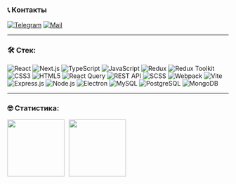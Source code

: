 ### &#128222; Контакты

[![Telegram](https://img.shields.io/badge/Telegram-orange?logo=telegram&logoColor=white)](https://t.me/timuritodev) [![Mail](https://img.shields.io/badge/Email-red?logo=gmail&logoColor=white)](mailto:prog.timurito@gmail.com)

---

### &#128736; Стек:

![React](https://img.shields.io/badge/react-%2320232a.svg?style=for-the-badge&logo=react&logoColor=%2361DAFB)
![Next.js](https://img.shields.io/badge/Next-%2300758F.svg?style=for-the-badge&logo=next&logoColor=white)
![TypeScript](https://img.shields.io/badge/typescript-%23007ACC.svg?style=for-the-badge&logo=typescript&logoColor=white)
![JavaScript](https://img.shields.io/badge/javascript-%23323330.svg?style=for-the-badge&logo=javascript&logoColor=%23F7DF1E)
![Redux](https://img.shields.io/badge/redux-%23593d88.svg?style=for-the-badge&logo=redux&logoColor=white)
![Redux Toolkit](https://img.shields.io/badge/rtk-%23323330.svg?style=for-the-badge&logo=rtk&logoColor=%23F7DF1E)
![CSS3](https://img.shields.io/badge/css3-%231572B6.svg?style=for-the-badge&logo=css3&logoColor=white)
![HTML5](https://img.shields.io/badge/html5-%23E34F26.svg?style=for-the-badge&logo=html5&logoColor=white)
![React Query](https://img.shields.io/badge/React%20Query-%23212121.svg?style=for-the-badge&logo=react-query&logoColor=%23FF4154)
![REST API](https://img.shields.io/badge/REST%20API-%23266999.svg?style=for-the-badge)
![SCSS](https://img.shields.io/badge/SCSS-%23CC6699.svg?style=for-the-badge&logo=sass&logoColor=white)
![Webpack](https://img.shields.io/badge/webpack-%238DD6F9.svg?style=for-the-badge&logo=webpack&logoColor=black)
![Vite](https://img.shields.io/badge/vite-%23646CFF.svg?style=for-the-badge&logo=vite&logoColor=white)
![Express.js](https://img.shields.io/badge/Express.js-%23404d59.svg?style=for-the-badge)
![Node.js](https://img.shields.io/badge/Node.js-%2343853D.svg?style=for-the-badge&logo=node.js&logoColor=white)
![Electron](https://img.shields.io/badge/Electron-%2320232a.svg?style=for-the-badge&logo=Electron&logoColor=%2361DAFB)
![MySQL](https://img.shields.io/badge/MySQL-%2300758F.svg?style=for-the-badge&logo=mysql&logoColor=white)
![PostgreSQL](https://img.shields.io/badge/PostgreSQL-%2300758F.svg?style=for-the-badge&logo=PostgreSQL&logoColor=white)
![MongoDB](https://img.shields.io/badge/MongoDB-%234ea94b.svg?style=for-the-badge&logo=mongodb&logoColor=white)

---

### &#129299; Статистика:

<!-- [![Codewarrior Profile Badges](https://www.codewars.com/users/timuritodev/badges/large)](https://www.codewars.com/users/timuritodev) -->
<div>
<a href="https://github-readme-stats.vercel.app/api?username=timuritodev&hide=contribs&show_icons=true">
  <img  align="left" height="130" style="margin-right: 10px" src="https://github-readme-stats.vercel.app/api?username=timuritodev&hide=contribs&show_icons=true" />
</a>
<a href="https://github-readme-stats.vercel.app/api/top-langs/?username=timuritodev&layout=compact">
  <img align="left" height="130" src="https://github-readme-stats.vercel.app/api/top-langs/?username=timuritodev&layout=compact" />
</a>
</div>
